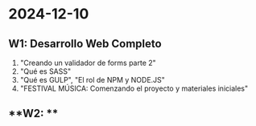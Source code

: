 # **2024-12-10**

## **W1: Desarrollo Web Completo**

1. "Creando un validador de forms parte 2"
2. "Qué es SASS"
3. "Qué es GULP", "El rol de NPM y NODE.JS"
5. "FESTIVAL MÚSICA: Comenzando el proyecto y materiales iniciales"

## **W2: **